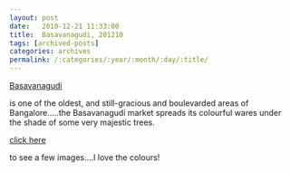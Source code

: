 ```yaml
---
layout: post
date:	2010-12-21 11:33:00
title:  Basavanagudi, 201210
tags: [archived-posts]
categories: archives
permalink: /:categories/:year/:month/:day/:title/
---
```

<a href="http://en.wikipedia.org/wiki/Basavanagudi"> Basavanagudi </a>

is one of the oldest, and still-gracious and boulevarded areas of Bangalore.....the Basavanagudi market spreads its colourful wares under the shade of some very majestic trees.

<a href="http://picasaweb.google.com/tanzaniavisit/BasavanagudiSights201210#"> click here </a>

to see a few images....I love the colours!
